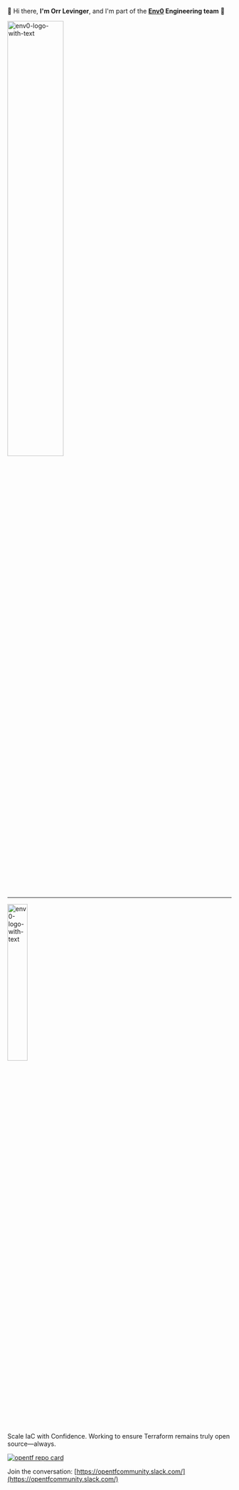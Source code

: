 👋 Hi there, **I'm Orr Levinger**, and I'm part of the **[Env0](https://www.env0.com) Engineering team** 🔧
<p align="left">
  <a href="https://www.linkedin.com/in/orr-levinger-33049736/" target="blank">
    <img src="https://github-readme-stats.vercel.app/api?username=orr-levinger&show_icons=true&count_private=true&theme=nord&hide=stars&rank_icon=github" alt="env0-logo-with-text" width="50%">
  </a>
</p>

---

<p align="left">
  <a href="https://www.env0.com/" target="blank">
    <img src="https://github.com/eyarz/eyarz/assets/19731161/7c7aeb76-06a3-4d54-bb15-68946a66106f" alt="env0-logo-with-text" width="30%">
  </a>
</p>

Scale IaC with Confidence. Working to ensure Terraform remains truly open source—always.

[![opentf repo card](https://github-readme-stats.vercel.app/api/pin/?username=opentffoundation\&repo=opentf\&show_owner=true)](https://github.com/opentffoundation/opentf)

Join the conversation: [https://opentfcommunity.slack.com/](https://opentfcommunity.slack.com/)
